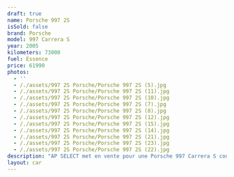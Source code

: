 ```yaml
---
draft: true
name: Porsche 997 2S
isSold: false
brand: Porsche
model: 997 Carrera S
year: 2005
kilometers: 73000
fuel: Essence
price: 61990
photos:
  - ''
  - /./assets/997 2S Porsche/Porsche 997 2S (5).jpg
  - /./assets/997 2S Porsche/Porsche 997 2S (11).jpg
  - /./assets/997 2S Porsche/Porsche 997 2S (10).jpg
  - /./assets/997 2S Porsche/Porsche 997 2S (7).jpg
  - /./assets/997 2S Porsche/Porsche 997 2S (8).jpg
  - /./assets/997 2S Porsche/Porsche 997 2S (12).jpg
  - /./assets/997 2S Porsche/Porsche 997 2S (15).jpg
  - /./assets/997 2S Porsche/Porsche 997 2S (14).jpg
  - /./assets/997 2S Porsche/Porsche 997 2S (21).jpg
  - /./assets/997 2S Porsche/Porsche 997 2S (23).jpg
  - /./assets/997 2S Porsche/Porsche 997 2S (22).jpg
description: "AP SELECT met en vente pour une Porsche 997 Carrera S coupé 3.8l 355cv phase 1 boîte mécanique.\nModèle du 08/2005 avec 73000km.\n\nCouleur Blanc Carrera, intérieur cuir entendu Cocoa.\n\nCarte Grise française \U0001F1EB\U0001F1F7\n\nLe véhicule est en parfait état avec carnet complet Porsche et historique suivi.\n\nDernier service moteur effectué chez Porsche à 71000km au 02/2023.\n\nService, pneus, freins, IMS et courroie d’accessoire a jour.\n\nÉquipements et options :\n- Boîte mécanique 6\n- Toit ouvrant électrique\n- Freinage sport étriers rouge\n- Console centrale Blanc Carrera\n- Pack Chrono\n- Suspension PASM\n- Système HIFI BOSE\n- Jantes 19\" Sport Classic Carrera\n- Sièges Sport + électrique à mémoire\n- Intérieur Cuir entendu / surpiqûres\n- Écussons Porsche sur les appuis tête\n- Phares xénon +\n- Projecteurs de jour à LED\n- Fond de compteur blanc\n- Radars de recul\n- Régulateur de vitesse\n- Affichage multifonctions plus\n- Climatisation\n- Éclairage et essuie-glaces automatique\n- Rétroviseurs électriques et chauffants\n- Rétroviseurs int / ext Electrochrome\n- Éclairage d’ambiance\n\nDisponible et visible sur RDV pour acheteur sérieux.\n\nPossibilité d'une garantie 3, 6 ou 12 mois en supplément.\n\nRéalisation des démarches d'immatriculation.\n\nAP SELECT c'est des solutions de courtage et conciergerie sur mesure pour profiter librement de sa passion et de son patrimoine.\n\nPrenez le volant, AP SELECT s'occupe du reste."
layout: car
---
```


